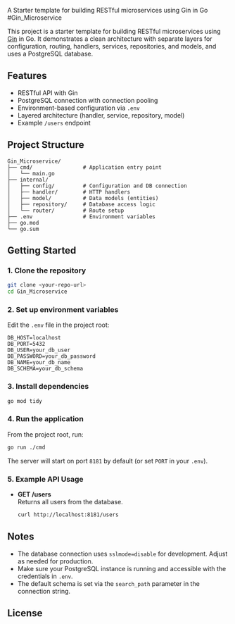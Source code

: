 A Starter template for building RESTful microservices using Gin in Go
#Gin_Microservice

This project is a starter template for building RESTful microservices using [Gin](https://github.com/gin-gonic/gin) in Go. It demonstrates a clean architecture with separate layers for configuration, routing, handlers, services, repositories, and models, and uses a PostgreSQL database.

## Features

- RESTful API with Gin
- PostgreSQL connection with connection pooling
- Environment-based configuration via `.env`
- Layered architecture (handler, service, repository, model)
- Example `/users` endpoint

## Project Structure

```
Gin_Microservice/
├── cmd/                # Application entry point
│   └── main.go
├── internal/
│   ├── config/         # Configuration and DB connection
│   ├── handler/        # HTTP handlers
│   ├── model/          # Data models (entities)
│   ├── repository/     # Database access logic
│   └── router/         # Route setup
├── .env                # Environment variables
├── go.mod
└── go.sum
```

## Getting Started

### 1. Clone the repository

```sh
git clone <your-repo-url>
cd Gin_Microservice
```

### 2. Set up environment variables

Edit the `.env` file in the project root:

```env
DB_HOST=localhost
DB_PORT=5432
DB_USER=your_db_user
DB_PASSWORD=your_db_password
DB_NAME=your_db_name
DB_SCHEMA=your_db_schema
```

### 3. Install dependencies

```sh
go mod tidy
```

### 4. Run the application

From the project root, run:

```sh
go run ./cmd
```

The server will start on port `8181` by default (or set `PORT` in your `.env`).

### 5. Example API Usage

- **GET /users**  
  Returns all users from the database.

  ```sh
  curl http://localhost:8181/users
  ```

## Notes

- The database connection uses `sslmode=disable` for development. Adjust as needed for production.
- Make sure your PostgreSQL instance is running and accessible with the credentials in `.env`.
- The default schema is set via the `search_path` parameter in the connection string.

## License
